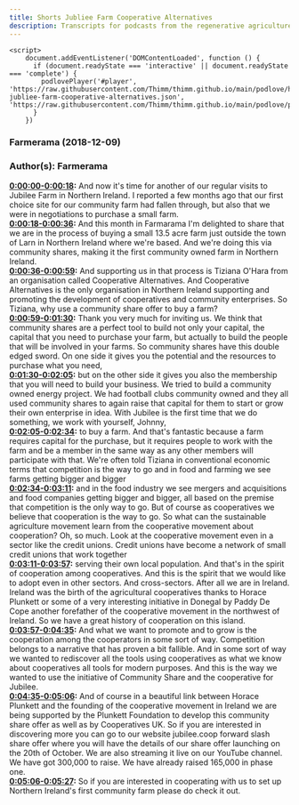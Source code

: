 ```yaml
---
title: Shorts Jubliee Farm Cooperative Alternatives
description: Transcripts for podcasts from the regenerative agriculture space. Search and find episodes and timestamps.
---
```


<script src="https://cdn.podlove.org/web-player/embed.js"></script>
    <script>
        document.addEventListener('DOMContentLoaded', function () {
          if (document.readyState === 'interactive' || document.readyState === 'complete') {
            podlovePlayer('#player', 'https://raw.githubusercontent.com/Thimm/thimm.github.io/main/podlove/https://raw.githubusercontent.com/Thimm/thimm.github.io/main/podlove/podlove/Farmerama/Shorts-jubliee-farm-cooperative-alternatives.json', 'https://raw.githubusercontent.com/Thimm/thimm.github.io/main/podlove/podlove/Farmerama/config.json').then(registerExternalEvents('player'))
          }
        })
  </script>

### Farmerama  (2018-12-09)  
### Author(s): Farmerama  

**[0:00:00-0:00:18](https://soundcloud.com/farmerama-radio/farmerama-39#t=0:00:00):**  And now it's time for another of our regular visits to Jubilee Farm in Northern Ireland.  I reported a few months ago that our first choice site for our community farm had fallen through,  but also that we were in negotiations to purchase a small farm.  
**[0:00:18-0:00:36](https://soundcloud.com/farmerama-radio/farmerama-39#t=0:00:18):**  And this month in Farmarama I'm delighted to share that we are in the process of buying a small 13.5 acre farm  just outside the town of Larn in Northern Ireland where we're based.  And we're doing this via community shares, making it the first community owned farm in Northern Ireland.  
**[0:00:36-0:00:59](https://soundcloud.com/farmerama-radio/farmerama-39#t=0:00:36):**  And supporting us in that process is Tiziana O'Hara from an organisation called Cooperative Alternatives.  And Cooperative Alternatives is the only organisation in Northern Ireland supporting and promoting the development of cooperatives and community enterprises.  So Tiziana, why use a community share offer to buy a farm?  
**[0:00:59-0:01:30](https://soundcloud.com/farmerama-radio/farmerama-39#t=0:00:59):**  Thank you very much for inviting us. We think that community shares are a perfect tool to build not only your capital,  the capital that you need to purchase your farm, but actually to build the people that will be involved in your farms.  So community shares have this double edged sword. On one side it gives you the potential and the resources to purchase what you need,  
**[0:01:30-0:02:05](https://soundcloud.com/farmerama-radio/farmerama-39#t=0:01:30):**  but on the other side it gives you also the membership that you will need to build your business.  We tried to build a community owned energy project. We had football clubs community owned and they all used community shares to again raise that capital  for them to start or grow their own enterprise in idea. With Jubilee is the first time that we do something, we work with yourself, Johnny,  
**[0:02:05-0:02:34](https://soundcloud.com/farmerama-radio/farmerama-39#t=0:02:05):**  to buy a farm. And that's fantastic because a farm requires capital for the purchase, but it requires people to work with the farm  and be a member in the same way as any other members will participate with that.  We're often told Tiziana in conventional economic terms that competition is the way to go and in food and farming we see farms getting bigger and bigger  
**[0:02:34-0:03:11](https://soundcloud.com/farmerama-radio/farmerama-39#t=0:02:34):**  and in the food industry we see mergers and acquisitions and food companies getting bigger and bigger, all based on the premise that competition is the only way to go.  But of course as cooperatives we believe that cooperation is the way to go. So what can the sustainable agriculture movement learn from the cooperative movement about cooperation?  Oh, so much. Look at the cooperative movement even in a sector like the credit unions. Credit unions have become a network of small credit unions that work together  
**[0:03:11-0:03:57](https://soundcloud.com/farmerama-radio/farmerama-39#t=0:03:11):**  serving their own local population. And that's in the spirit of cooperation among cooperatives. And this is the spirit that we would like to adopt even in other sectors.  And cross-sectors. After all we are in Ireland. Ireland was the birth of the agricultural cooperatives thanks to Horace Plunkett or some of a very interesting initiative in Donegal by Paddy De Cope  another forefather of the cooperative movement in the northwest of Ireland. So we have a great history of cooperation on this island.  
**[0:03:57-0:04:35](https://soundcloud.com/farmerama-radio/farmerama-39#t=0:03:57):**  And what we want to promote and to grow is the cooperation among the cooperators in some sort of way.  Competition belongs to a narrative that has proven a bit fallible. And in some sort of way we wanted to rediscover all the tools using cooperatives as what we know about cooperatives  all tools for modern purposes. And this is the way we wanted to use the initiative of Community Share and the cooperative for Jubilee.  
**[0:04:35-0:05:06](https://soundcloud.com/farmerama-radio/farmerama-39#t=0:04:35):**  And of course in a beautiful link between Horace Plunkett and the founding of the cooperative movement in Ireland we are being supported by the Plunkett Foundation to develop this community share offer as well as by Cooperatives UK.  So if you are interested in discovering more you can go to our website jubilee.coop forward slash share offer where you will have the details of our share offer launching on the 20th of October.  We are also streaming it live on our YouTube channel. We have got 300,000 to raise. We have already raised 165,000 in phase one.  
**[0:05:06-0:05:27](https://soundcloud.com/farmerama-radio/farmerama-39#t=0:05:06):**  So if you are interested in cooperating with us to set up Northern Ireland's first community farm please do check it out.  